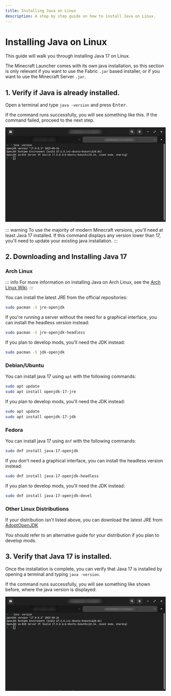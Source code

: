```yaml
---
title: Installing Java on Linux
description: A step by step guide on how to install Java on Linux.
---
```


# Installing Java on Linux

This guide will walk you through installing Java 17 on Linux.

The Minecraft Launcher comes with its own java installation, so this section is only relevant if you want to use the Fabric `.jar` based installer, or if you want to use the Minecraft Server `.jar`.

## 1. Verify if Java is already installed.

Open a terminal and type `java -version` and press <kbd>Enter</kbd>.

If the command runs successfully, you will see something like this. If the command failed, proceed to the next step.

![Terminal with "java -version" typed in.](/assets/players/installing-java/linux-java-version.png)

::: warning
To use the majority of modern Minecraft versions, you'll need at least Java 17 installed. If this command displays any version lower than 17, you'll need to update your existing java installation.
:::

## 2. Downloading and Installing Java 17

### Arch Linux

::: info
For more information on installing Java on Arch Linux, see the [Arch Linux Wiki](https://wiki.archlinux.org/title/Java).
:::

You can install the latest JRE from the official repositories:

```bash
sudo pacman -S jre-openjdk
```

If you're running a server without the need for a graphical interface, you can install the headless version instead:

```bash
sudo pacman -S jre-openjdk-headless
```

If you plan to develop mods, you'll need the JDK instead:

```bash
sudo pacman -S jdk-openjdk
```

### Debian/Ubuntu

You can install java 17 using `apt` with the following commands:

```bash
sudo apt update
sudo apt install openjdk-17-jre
```

If you plan to develop mods, you'll need the JDK instead:

```bash
sudo apt update
sudo apt install openjdk-17-jdk
```

### Fedora

You can install java 17 using `dnf` with the following commands:

```bash
sudo dnf install java-17-openjdk
```

If you don't need a graphical interface, you can install the headless version instead:

```bash
sudo dnf install java-17-openjdk-headless
```

If you plan to develop mods, you'll need the JDK instead:

```bash
sudo dnf install java-17-openjdk-devel
```

### Other Linux Distributions

If your distribution isn't listed above, you can download the latest JRE from [AdoptOpenJDK](https://adoptium.net/en-GB/temurin.html)

You should refer to an alternative guide for your distribution if you plan to develop mods.

## 3. Verify that Java 17 is installed.

Once the installation is complete, you can verify that Java 17 is installed by opening a terminal and typing `java -version`.

If the command runs successfully, you will see something like shown before, where the java version is displayed:

![Terminal with "java -version" typed in.](/assets/players/installing-java/linux-java-version.png)